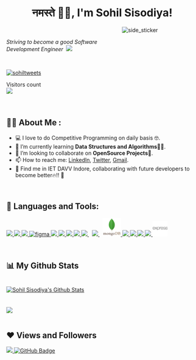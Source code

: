 <br>
<h1 align="center">नमस्ते 🙏🏻, I'm Sohil Sisodiya!</h1>
<img align="right" width=200px height=200px alt="side_sticker" src="https://media.giphy.com/media/TEnXkcsHrP4YedChhA/giphy.gif" />
<br>
<!-- <img align='right' src="https://media.giphy.com/media/M9gbBd9nbDrOTu1Mqx/giphy.gif" width="230"> -->
<!-- <p><em>Aiming to become a Software Engineer at <a href="http://www.google.com">Google</a><img src="https://media.giphy.com/media/WUlplcMpOCEmTGBtBW/giphy.gif" width="30"> 
</em></p> -->
<p><em>Striving to become a good Software Development Engineer &nbsp<img src="https://media.giphy.com/media/WUlplcMpOCEmTGBtBW/giphy.gif" width="30"> 
</em></p>

<br>

<p align="left"> <a href="https://twitter.com/sohiltweets" target="blank"><img src="https://img.shields.io/twitter/follow/sohiltweets?logo=twitter&style=for-the-badge" alt="sohiltweets" /></a> </p>


<p align="center"> 
    
  Visitors count
<br>
<img src="https://profile-counter.glitch.me/sohil97/count.svg" />
</p>


<br>

## 👨‍🎓 About Me :


<!-- - 😎 Everything I do is 100% automation, which means I'm just doing it LIVE 😉. -->

- 💻 I love to do Competitive Programming on daily basis 🤓. <br>
- 🌱 I’m currently learning **Data Structures and Algorithms**🧑‍💻.
- 👯 I’m looking to collaborate on **OpenSource Projects**📜.
- 📫 How to reach me: [LinkedIn](https://www.linkedin.com/in/sohilo8/), [Twitter](https://twitter.com/sohiltweets), [Gmail](sohilsisodiya12@gmail.com).
- 🏫 Find me in IET DAVV Indore, collaborating with future developers to become better🔥!! 💪
<br>

## 🚀 Languages and Tools:

<p align="left"> 
    <a href="https://isocpp.org/" target="-blank"><img src="https://img.icons8.com/color/48/000000/c-plus-plus-logo.png"/>
    <a href="https://www.java.com" target="_blank"> <img src="https://img.icons8.com/color/48/000000/java-coffee-cup-logo.png"/> </a>
    <a href="https://reactjs.org/" target="_blank"> <img src="https://img.icons8.com/color/48/000000/react-native.png"/> </a>
    <a href="https://www.figma.com/" target="_blank" rel="noreferrer"> <img src="https://www.vectorlogo.zone/logos/figma/figma-icon.svg" alt="figma" width="40" height="40"/> </a> 
    <a href="https://developer.mozilla.org/en-US/docs/Web/JavaScript" target="_blank"> <img src="https://img.icons8.com/color/48/000000/javascript.png"/> </a> 
    <a href="https://www.w3.org/html/" target="_blank"> <img src="https://img.icons8.com/color/48/000000/html-5.png"/> </a> 
    <a href="https://getbootstrap.com" target="_blank"> <img src="https://img.icons8.com/color/48/000000/bootstrap.png"/> </a> 
    <a href="https://www.python.org" target="_blank"> <img src="https://img.icons8.com/color/48/000000/python.png"/> </a> 
<!--     <a href="https://www.djangoproject.com/" target="_blank" rel="noreferrer"> <img src="https://raw.githubusercontent.com/devicons/devicon/master/icons/django/django-original.svg" alt="django" width="40" height="40"/> </a> -->
    <a style="padding-right:8px;" href="https://nodejs.org" target="_blank"> <img src="https://img.icons8.com/color/48/000000/nodejs.png"/> </a> 
    <a style="padding-right:8px;" href="https://www.mysql.com/" target="_blank"> <img src="https://img.icons8.com/fluent/50/000000/mysql-logo.png"/> </a>
    <a href="https://www.mongodb.com/" target="_blank"> <img src="https://raw.githubusercontent.com/devicons/devicon/master/icons/mongodb/mongodb-original-wordmark.svg" alt="mongodb" width="48" height="48"/> </a> 
    <a href="https://firebase.google.com/" target="_blank"> <img src="https://img.icons8.com/color/48/000000/firebase.png"/> </a> 
    <a href="https://www.android.com/intl/en_in/" target="_blank"><img src="https://img.icons8.com/fluency/48/000000/android-os.png"/>
    <a href="https://git-scm.com/" target="_blank"> <img src="https://img.icons8.com/color/48/000000/git.png"/> </a> 
    <a href="https://redux.js.org" target="_blank"> <img src="https://img.icons8.com/color/48/000000/redux.png"/> </a>
    <a href="https://expressjs.com" target="_blank"> <img src="https://raw.githubusercontent.com/devicons/devicon/master/icons/express/express-original-wordmark.svg" alt="express" width="40" height="40"/> </a>
</p>


<br/>

<!-- <p align="center">
    <a href="https://github.com/sohil97/github-readme-streak-stats">
        <img title="🔥 Get streak stats for your profile at git.io/streak-stats" alt="Sohil's streak" src="http://github-readme-streak-stats.herokuapp.com?user=sohil97&theme=jolly&hide_border=false"/>
    </a>
</p> -->

## 📊 My Github Stats

<br/>
<a href="https://github.com/sohil97/github-readme-stats"><img alt="Sohil Sisodiya's Github Stats" src="https://github-readme-stats.vercel.app/api?username=sohil97&&theme=jolly&layout=compact" height="175px" /></a>
<br>
<br>
<br>
        
<a href="https://github.com/sohil97">
  <img align="center" src="https://github-readme-stats.vercel.app/api/top-langs/?username=sohil97&theme=jolly&layout=compact"  height ="175px"  />
</a>
        
<br/>
<br>
  
    
## ❤ Views and Followers
<a href="https://github.com/Meghna-DAS/github-profile-views-counter">
<img src="https://komarev.com/ghpvc/?username=sohil97">
</a>
<a href="https://github.com/sohil97?tab=followers"><img src="https://img.shields.io/github/followers/sohil97?label=Followers&style=social" alt="GitHub Badge"></a>

<br>
